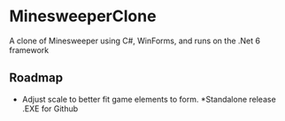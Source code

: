 # MinesweeperClone
A clone of Minesweeper using C#, WinForms, and runs on the .Net 6 framework


## Roadmap
* Adjust scale to better fit game elements to form.
*Standalone release .EXE for Github